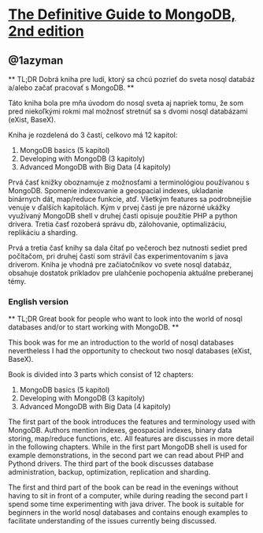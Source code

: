 [The Definitive Guide to MongoDB, 2nd edition](http://www.apress.com/9781430258216)
====================================================================================

@1azyman
------

** TL;DR Dobrá kniha pre ludí, ktorý sa chcú pozrieť do sveta nosql databáz a/alebo začať pracovať s MongoDB. **

Táto kniha bola pre mňa úvodom do nosql sveta aj napriek tomu, že som pred niekoľkými rokmi mal možnosť stretnúť sa s dvomi nosql databázami (eXist, BaseX).

Kniha je rozdelená do 3 častí, celkovo má 12 kapitol:

1. MongoDB basics (5 kapitol)
2. Developing with MongoDB (3 kapitoly)
3. Advanced MongoDB with Big Data (4 kapitoly)

Prvá časť knižky oboznamuje z možnosťami a terminológiou používanou s MongoDB. Spomenie indexovanie a geospacial indexes, ukladanie binárnych dát, map/reduce funkcie, atď. Všetkým features sa podrobnejšie venuje v ďalších kapitolách. Kým v prvej časti je pre názorné ukážky využívaný MongoDB shell v druhej časti opisuje použítie PHP a python drivera. Tretia časť rozoberá správu db, zálohovanie, optimalizáciu, replikáciu a sharding.

Prvá a tretia časť knihy sa dala čítať po večeroch bez nutnosti sediet pred počítačom, pri druhej časti som strávil čas experimentovaním s java driverom. Kniha je vhodná pre začiatočníkov vo svete nosql databáz, obsahuje dostatok príkladov pre ulahčenie pochopenia aktuálne preberanej témy.

### English version

** TL;DR Great book for people who want to look into the world of nosql databases and/or to start working with MongoDB. **

This book was for me an introduction to the world of nosql databases nevertheless I had the opportunity to checkout two nosql databases (eXist, BaseX).

Book is divided into 3 parts which consist of 12 chapters: 

1. MongoDB basics (5 kapitol)
2. Developing with MongoDB (3 kapitoly)
3. Advanced MongoDB with Big Data (4 kapitoly)

The first part of the book introduces the features and terminology used with MongoDB. Authors mention indexes, geospacial indexes, binary data storing, map/reduce functions, etc. All features are discusses in more detail in the following chapters. While in the first part MongoDB shell is used for example demonstrations, in the second part we can read about PHP and Pythond drivers. The third part of the book discusses database administration, backup, optimization, replication and sharding.

The first and third part of the book can be read in the evenings without having to sit in front of a computer, while during reading the second part I spend some time experimenting with java driver. The book is suitable for beginners in the world nosql databases and contains enough examples to facilitate understanding of the issues currently being discussed.
